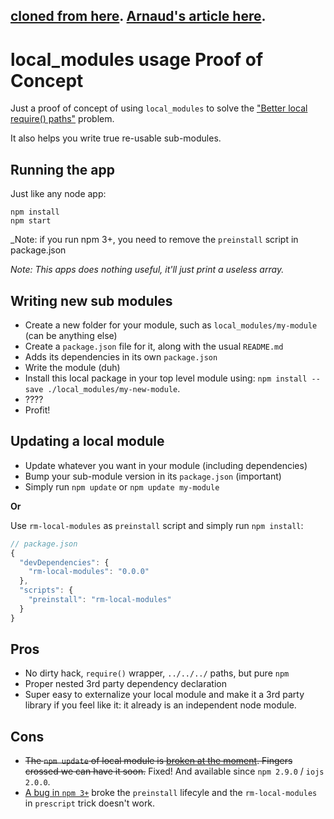 [cloned from here](https://github.com/ArnaudRinquin/local_modules_poc).  [Arnaud's article here](https://medium.com/@arnaudrinquin/build-modular-application-with-npm-local-modules-dfc5ff047bcc).   
--------------
  
  
  
# local_modules usage Proof of Concept

Just a proof of concept of using `local_modules` to solve the ["Better local require() paths"](https://gist.github.com/branneman/8048520) problem.

It also helps you write true re-usable sub-modules.

## Running the app

Just like any node app:

```
npm install
npm start
```

_Note: if you run npm 3+, you need to remove the `preinstall` script in package.json

_Note: This apps does nothing useful, it'll just print a useless array._

## Writing new sub modules

* Create a new folder for your module, such as `local_modules/my-module` (can be anything else)
* Create a `package.json` file for it, along with the usual `README.md`
* Adds its dependencies in its own `package.json`
* Write the module (duh)
* Install this local package in your top level module using: `npm install --save ./local_modules/my-new-module`.
* ????
* Profit!

## Updating a local module

* Update whatever you want in your module (including dependencies)
* Bump your sub-module version in its `package.json` (important)
* Simply run `npm update` or `npm update my-module`

**Or**

Use `rm-local-modules` as `preinstall` script and simply run `npm install`:

```js
// package.json
{
  "devDependencies": {
    "rm-local-modules": "0.0.0"
  },
  "scripts": {
    "preinstall": "rm-local-modules"
  }
}
```


## Pros

* No dirty hack, `require()` wrapper, `../../../` paths, but pure `npm`
* Proper nested 3rd party dependency declaration
* Super easy to externalize your local module and make it a 3rd party library if you feel like it: it already is an independent node module.

## Cons

* ~~The `npm update` of local module is [broken at the moment](https://github.com/npm/npm/issues/7426). Fingers crossed we can have it soon.~~ Fixed! And available since `npm 2.9.0` / `iojs 2.0.0`.
* [A bug in `npm 3+`](https://github.com/npm/npm/issues/10379) broke the `preinstall` lifecyle and the `rm-local-modules` in `prescript` trick doesn't work.     
